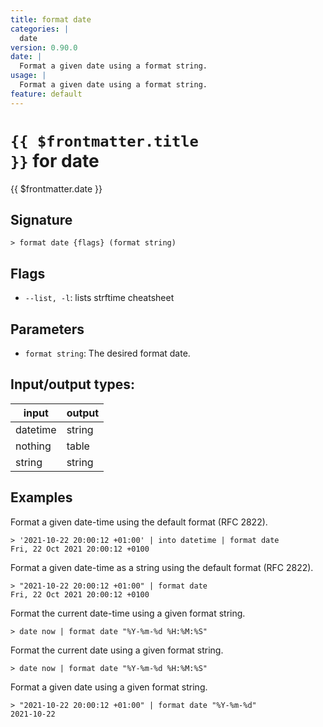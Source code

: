 ```yaml
---
title: format date
categories: |
  date
version: 0.90.0
date: |
  Format a given date using a format string.
usage: |
  Format a given date using a format string.
feature: default
---
```


<!-- This file is automatically generated. Please edit the command in https://github.com/nushell/nushell instead. -->

# <code>{{ $frontmatter.title }}</code> for date

<div class='command-title'>{{ $frontmatter.date }}</div>

## Signature

`> format date {flags} (format string)`

## Flags

- `--list, -l`: lists strftime cheatsheet

## Parameters

- `format string`: The desired format date.

## Input/output types:

| input    | output |
| -------- | ------ |
| datetime | string |
| nothing  | table  |
| string   | string |

## Examples

Format a given date-time using the default format (RFC 2822).

```nushell
> '2021-10-22 20:00:12 +01:00' | into datetime | format date
Fri, 22 Oct 2021 20:00:12 +0100
```

Format a given date-time as a string using the default format (RFC 2822).

```nushell
> "2021-10-22 20:00:12 +01:00" | format date
Fri, 22 Oct 2021 20:00:12 +0100
```

Format the current date-time using a given format string.

```nushell
> date now | format date "%Y-%m-%d %H:%M:%S"

```

Format the current date using a given format string.

```nushell
> date now | format date "%Y-%m-%d %H:%M:%S"

```

Format a given date using a given format string.

```nushell
> "2021-10-22 20:00:12 +01:00" | format date "%Y-%m-%d"
2021-10-22
```
